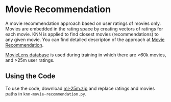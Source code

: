 # Movie Recommendation

A movie recommendation approach based on user ratings of movies only. Movies are embedded in the rating space by creating vectors of ratings for each movie. KNN is applied to find closest movies (recommendations) to any given movie. You can find detailed descripton of the approach at [Movie Recommendation](http://sevgi.me/movie-recommendation).

[MovieLens database](https://grouplens.org/datasets/movielens/) is used during training in which there are >60k movies, and >25m user ratings.

## Using the Code
To use the code, download [ml-25m.zip](https://files.grouplens.org/datasets/movielens/ml-25m.zip) and replace ratings and movies paths in `knn-movie-recommendation.py`.